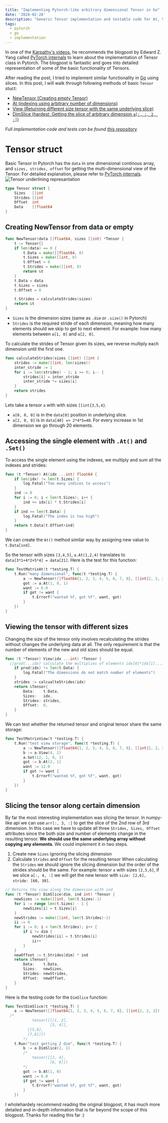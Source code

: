 ```yaml
---
title: "Implementing Pytorch-like arbitrary dimensional Tensor in Go"
date: '2024-02-28'
description: "Generic Tensor implementation and testable code for At, View, DimSlice with the same underlying storage (like Pytorch)."
tags:
  - pytorch
  - go
  - implementation
---
```


In one of the [Karpathy's videos](https://karpathy.ai/zero-to-hero.html), he recommends the blogpost by Edward Z. Yang called [PyTorch internals](http://blog.ezyang.com/2019/05/pytorch-internals/) to learn about the implementation of Tensor class in Pytorch. The blogpost is fantastic and goes into detailed representation of some of the basic functionality of Tensors.

After reading the post, I tried to implement similar functionality in [Go](https://go.dev/) using slices. In this post, I will walk through following methods of basic `Tensor` stuct:
- [NewTensor (Creating empty Tensor)](#creating-newtensor-from-data-or-empty)
- [At (indexing using arbitrary number of dimensions)](#accessing-the-single-element-with-at)
- [View (Returning different size tensor with the same underlying slice)](#viewing-the-tensor-with-different-sizes)
- [DimSlice (hardest: Getting the slice of arbitrary dimension `a[:, :, 2, :]`)](#slicing-the-tensor-along-certain-dimension)

*Full implementation code and tests can be found [this repository](https://github.com/gladuz/deep-learning-go/tree/main/tensor).*
# Tensor struct
Basic Tensor in Pytorch has the `data` in one dimensional continous array, and `sizes, strides, offset` for getting the multi-dimensional view of the Tensor.
For detailed explanation, please refer to [PyTorch internals](http://blog.ezyang.com/2019/05/pytorch-internals/).
![Tensor underlining represantation](slide-09.png "http://blog.ezyang.com/2019/05/pytorch-internals")

```go
type Tensor struct {
	Sizes   []int
	Strides []int
	Offset  int
	Data    []float64
}
```
## Creating NewTensor from data or empty
```go
func NewTensor(data []float64, sizes []int) *Tensor {
	t := Tensor{}
	if len(data) == 0 {
		t.Data = make([]float64, 0)
		t.Sizes = make([]int, 0)
		t.Offset = 0
		t.Strides = make([]int, 0)
		return &t
	}
	t.Data = data
	t.Sizes = sizes
	t.Offset = 0

	t.Strides = calculateStrides(sizes)
	return &t
}
```
- `Sizes` is the dimension sizes (same as `.dim` or `.size()` in Pytorch)
- `Strides` is the required stride of each dimension, meaning how many elements should we skip to get to next element. 
For example: how many elements between `a[1, 0]` and `a[2, 0]`.

To calculate the strides of Tensor given its sizes, we reverse multiply each dimension until the first one. 
```go
func calculateStrides(sizes []int) []int {
	strides := make([]int, len(sizes))
	inter_stride := 1
	for i := len(strides) - 1; i >= 0; i-- {
		strides[i] = inter_stride
		inter_stride *= sizes[i]
	}
	return strides
}
```
Lets take a tensor `a` with with sizes `[]int{3,5,4}`. 
- `a[0, 0, 0]` is in the `data[0]` position in underlying slice. 
- `a[2, 0, 0]` is in `data[40] => 2*4*5=40`. For every increase in 1st dimension we go through 20 elements.

## Accessing the single element with `.At()` and `.Set()`
To access the single element using the indexes, we multiply and sum all the indexes and strides:
```go
func (t *Tensor) At(idx ...int) float64 {
	if len(idx) != len(t.Sizes) {
		log.Fatal("Too many indices to access")
	}
	ind := 0
	for i := 0; i < len(t.Sizes); i++ {
		ind += idx[i] * t.Strides[i]
	}
	if ind >= len(t.Data) {
		log.Fatal("The index is too high")
	}
	return t.Data[t.Offset+ind]
}
```
We can create the `At()` method similar way by assigning new value to `t.Data[ind]`.

So the tensor with sizes `[3,4,5]`, `a.At(1,2,4)` translates to `data[3*1+4*2+5*4] = data[21]`.
Here is the test for this function:
```go
func TestMatrixAt(t *testing.T) {
	t.Run("many dimensional", func(t *testing.T) {
		a := NewTensor([]float64{1, 2, 3, 4, 5, 6, 7, 8}, []int{2, 2, 2})
		got := a.At(1, 0, 1)
		want := 6.0
		if got != want {
			t.Errorf("wanted %f, got %f", want, got)
		}
	})
}
```

## Viewing the tensor with different sizes
Changing the size of the tensor only involves recalculating the strides without changes the underlying data at all. The only requirement is that the number of elements of the new and old sizes should be equal.
```go
func (t *Tensor) View(idx ...int) *Tensor {
  //prod(...idx) calculate the multiplies of elements idx[0]*idx[1]...idx[n]
	if prod(idx) != len(t.Data) {
		log.Fatal("The dimensions do not match number of elements")
	}
	strides := calcualteStrides(idx)
	return &Tensor{
		Data:    t.Data,
		Sizes:   idx,
		Strides: strides,
		Offset:  0,
	}
}
```
We can test whether the returned tensor and original tensor share the same storage:
```go
func TestMatrixView(t *testing.T) {
	t.Run("test view storage", func(t *testing.T) {
		a := NewTensor([]float64{1, 2, 3, 4, 5, 6, 7, 8}, []int{2, 2, 2})
		b := a.View(4, 2)
		a.Set(12, 1, 0, 1)
		got := b.At(2, 1)
		want := 12.0
		if got != want {
			t.Errorf("wanted %f, got %f", want, got)
		}
	})
}
```

## Slicing the tensor along certain dimension
By far the most interesting implementation was slicing the tensor. In numpy-like api we can use `arr[:, 3, :]` to get the slice of the 2nd row of 3rd dimension. In this case we have to update all three `Strides, Sizes, Offset` attributes since the both size and number of elements change in the resulting tensor. 
**We should use the same underlying array without copying any elements**.
We could implement it in two steps.
1. Create new `Sizes` ignoring the slicing dimension
2. Calculate `Strides` and `Offset` for the resulting tensor
When calculating the `Strides` we should ignore the slicing dimension but the order of the strides should be the same. 
For example: tensor `a` with sizes `[2,5,6]`, if we slice `a[:, 4, :]` we will get the new tensor with `size: [2,6], stride: [60, 30]`.

```go
// Returns the view along the dimension with ind
func (t *Tensor) DimSlice(dim, ind int) *Tensor {
	newSizes := make([]int, len(t.Sizes)-1)
	for i := range len(t.Sizes) - 1 {
		newSizes[i] = t.Sizes[i]
	}
	newStrides := make([]int, len(t.Strides)-1)
	ii := 0
	for i := 0; i < len(t.Strides); i++ {
		if i != dim {
			newStrides[ii] = t.Strides[i]
			ii++
		}
	}
	newOffset := t.Strides[dim] * ind
	return &Tensor{
		Data:    t.Data,
		Sizes:   newSizes,
		Strides: newStrides,
		Offset:  newOffset,
	}
}
```

Here is the testing code for the `DimSlice` function:
```go
func TestDimSlice(t *testing.T) {
	a := NewTensor([]float64{1, 2, 3, 4, 5, 6, 7, 8}, []int{2, 2, 2})
  /*
			tensor([[[1, 2],
					[3, 4]],
          [[5,6],
          [7,8]]])
		*/
	t.Run("test getting 2 dim", func(t *testing.T) {
		b := a.DimSlice(2, 1)
		/*
			tensor([[2, 4],
					[6, 8]])
		*/
		got := b.At(1, 0)
		want := 6.0
		if got != want {
			t.Errorf("wanted %f, got %f", want, got)
		}
	})
```

I wholehardely recommend reading the original blogpost, it has much more detailed and in-depth information that is far beyond the scope of this blogpost. Thanks for reading this far :)